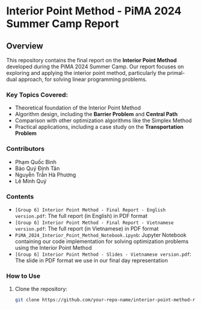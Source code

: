 # Interior Point Method - PiMA 2024 Summer Camp Report

## Overview

This repository contains the final report on the **Interior Point Method** developed during the PiMA 2024 Summer Camp. Our report focuses on exploring and applying the interior point method, particularly the primal-dual approach, for solving linear programming problems.

### Key Topics Covered:
- Theoretical foundation of the Interior Point Method
- Algorithm design, including the **Barrier Problem** and **Central Path**
- Comparison with other optimization algorithms like the Simplex Method
- Practical applications, including a case study on the **Transportation Problem**

### Contributors
- Phạm Quốc Bình
- Bảo Quý Định Tân
- Nguyễn Trần Hà Phương
- Lê Minh Quý

### Contents
- `[Group 6] Interior Point Method - Final Report - English version.pdf`: The full report (in English) in PDF format
- `[Group 6] Interior Point Method - Final Report - Vietnamese version.pdf`: The full report (in Vietnamese) in PDF format 
- `PiMA_2024_Interior_Point_Method_Notebook.ipynb`: Jupyter Notebook containing our code implementation for solving optimization problems using the Interior Point Method
- `[Group 6] Interior Point Method - Slides - Vietnamese version.pdf`: The slide in PDF format we use in our final day representation

### How to Use
1. Clone the repository:
   ```bash
   git clone https://github.com/your-repo-name/interior-point-method-report.git
